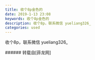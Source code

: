 ```yaml
---
title: 收个8p金色的
date: 2019-1-13 23:08
keywords: 收个8p金色的
description: 收个8p，联系微信 yueliang326_
categories: used
---
```

<td class="t_f" id="postmessage_2685443">

收个8p，联系微信 yueliang326_<br/>
<img alt="" border="0" class="zoom" data-cf-modified-08c8b33283e39c73a33a1f2c-="" file="http://www.flw.ph/data/appbyme/upload/image/201901/13/JYotalIAAmSY.jpg" id="aimg_l8mw6" lazyloadthumb="1" onclick="" onmouseover="" src="http://www.flw.ph/data/appbyme/upload/image/201901/13/JYotalIAAmSY.jpg"/><br/>
</td>
###### 转载自[菲龙网]